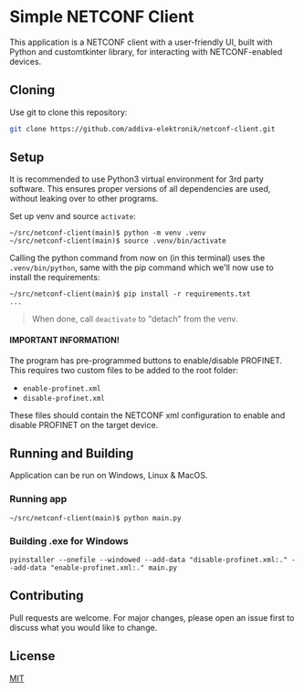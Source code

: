 # Simple NETCONF Client 

This application is a NETCONF client with a user-friendly UI, built with
Python and customtkinter library, for interacting with NETCONF-enabled
devices.

## Cloning

Use git to clone this repository:

```bash
git clone https://github.com/addiva-elektronik/netconf-client.git
```

## Setup

It is recommended to use Python3 virtual environment for 3rd party
software.  This ensures proper versions of all dependencies are used,
without leaking over to other programs.

Set up venv and source `activate`:

```
~/src/netconf-client(main)$ python -m venv .venv
~/src/netconf-client(main)$ source .venv/bin/activate
```

Calling the <cmd>python</cmd> command from now on (in this terminal)
uses the `.venv/bin/python`, same with the <cmd>pip</cmd> command which
we'll now use to install the requirements:

```
~/src/netconf-client(main)$ pip install -r requirements.txt
...
```

> When done, call `deactivate` to "detach" from the venv.

#### IMPORTANT INFORMATION!

The program has pre-programmed buttons to enable/disable PROFINET.  This
requires two custom files to be added to the root folder:

 - `enable-profinet.xml`
 - `disable-profinet.xml`

These files should contain the NETCONF xml configuration to enable and
disable PROFINET on the target device.

## Running and Building

Application can be run on Windows, Linux & MacOS.

### Running app
``` 
~/src/netconf-client(main)$ python main.py
```

### Building .exe for Windows
``` 
pyinstaller --onefile --windowed --add-data "disable-profinet.xml:." --add-data "enable-profinet.xml:." main.py
```

## Contributing

Pull requests are welcome. For major changes, please open an issue first
to discuss what you would like to change.

## License

[MIT](https://choosealicense.com/licenses/mit/)
